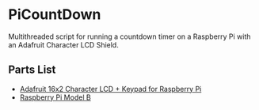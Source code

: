 # PiCountDown
Multithreaded script for running a countdown timer on a Raspberry Pi with an
Adafruit Character LCD Shield.

## Parts List
+ [Adafruit 16x2 Character LCD + Keypad for Raspberry Pi](http://www.adafruit.com/product/1115)
+ [Raspberry Pi Model B](http://www.adafruit.com/products/998)

